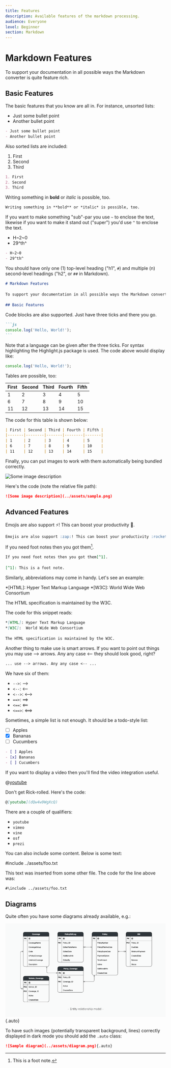 ```yaml
---
title: Features
description: Available features of the markdown processing.
audience: Everyone
level: Beginner
section: Markdown
---
```


# Markdown Features

To support your documentation in all possible ways the Markdown converter is quite feature rich.

## Basic Features

The basic features that you know are all in. For instance, unsorted lists:

- Just some bullet point
- Another bullet point

```md
- Just some bullet point
- Another bullet point
```

Also sorted lists are included:

1. First
2. Second
3. Third

```md
1. First
2. Second
3. Third
```

Writing something in **bold** or *italic* is possible, too.

```md
Writing something in **bold** or *italic* is possible, too.
```

If you want to make something "sub"-par you use `~` to enclose the text, likewise if you want to make it stand out ("super") you'd use `^` to enclose the text.

- H~2~0
- 29^th^

```md
- H~2~0
- 29^th^
```

You should have only one (1) top-level heading ("h1", `#`) and multiple (n) second-level headings ("h2", or `##` in Markdown).

```md
# Markdown Features

To support your documentation in all possible ways the Markdown converter is quite feature rich.

## Basic Features
```

Code blocks are also supported. Just have three ticks and there you go.

````md
```js
console.log('Hello, World!');
```
````

Note that a language can be given after the three ticks. For syntax highlighting the Highlight.js package is used. The code above would display like:
```js
console.log('Hello, World!');
```

Tables are possible, too:

| First | Second | Third | Fourth | Fifth |
|-------|--------|-------|--------|-------|
| 1     | 2      | 3     | 4      | 5     |
| 6     | 7      | 8     | 9      | 10    |
| 11    | 12     | 13    | 14     | 15    |

The code for this table is shown below:

```md
| First | Second | Third | Fourth | Fifth |
|-------|--------|-------|--------|-------|
| 1     | 2      | 3     | 4      | 5     |
| 6     | 7      | 8     | 9      | 10    |
| 11    | 12     | 13    | 14     | 15    |
```

Finally, you can put images to work with them automatically being bundled correctly.

![Some image description](../assets/sample.png)

Here's the code (note the relative file path):

```md
![Some image description](../assets/sample.png)
```

## Advanced Features

Emojis are also support :zap:! This can boost your productivity :rocket:.

```md
Emojis are also support :zap:! This can boost your productivity :rocket:.
```

If you need foot notes then you got them[^1].

[^1]: This is a foot note.

```md
If you need foot notes then you got them[^1].

[^1]: This is a foot note.
```

Similarly, abbreviations may come in handy. Let's see an example:

*[HTML]: Hyper Text Markup Language
*[W3C]:  World Wide Web Consortium

The HTML specification is maintained by the W3C.

The code for this snippet reads:

```md
*[HTML]: Hyper Text Markup Language
*[W3C]:  World Wide Web Consortium

The HTML specification is maintained by the W3C.
```

Another thing to make use is smart arrows. If you want to point out things you may use --> arrows. Any any case <-- they should look good, right?

```md
... use --> arrows. Any any case <-- ...
```

We have six of them:

- `-->`: -->
- `<--`: <--
- `<-->`: <-->
- `==>`: ==>
- `<==`: <==
- `<==>`: <==>

Sometimes, a simple list is not enough. It should be a todo-style list:

- [ ] Apples
- [x] Bananas
- [ ] Cucumbers

```md
- [ ] Apples
- [x] Bananas
- [ ] Cucumbers
```

If you want to display a video then you'll find the video integration useful.

@[youtube](dQw4w9WgXcQ)

Don't get Rick-rolled. Here's the code:

```md
@[youtube](dQw4w9WgXcQ)
```

There are a couple of qualifiers:

- `youtube`
- `vimeo`
- `vine`
- `osf`
- `prezi`

You can also include some content. Below is some text:

#include ../assets/foo.txt

This text was inserted from some other file. The code for the line above was:

```md
#\include ../assets/foo.txt
```

## Diagrams

Quite often you have some diagrams already available, e.g.:

![Sample diagram](../assets/diagram.png){.auto}

To have such images (potentially transparent background, lines) correctly displayed in dark mode you should add the `.auto` class:

```md
![Sample diagram](../assets/diagram.png){.auto}
```
